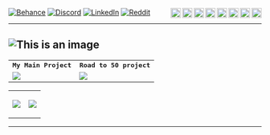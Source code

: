 [![Behance](https://img.shields.io/badge/Behance-1769ff?logo=behance&logoColor=white)](https://behance.net/NomoteteS) [![Discord](https://img.shields.io/badge/Discord-%237289DA.svg?logo=discord&logoColor=white)](htttps://discord.gg/#8826) [![LinkedIn](https://img.shields.io/badge/LinkedIn-%230077B5.svg?logo=linkedin&logoColor=white)](https://linkedin.com/in/mert-t-3744971bb) [![Reddit](https://img.shields.io/badge/Reddit-%23FF4500.svg?logo=Reddit&logoColor=white)](https://reddit.com/user/NomoteteS) <img align="right" height="20" alt="XCode" src="https://img.icons8.com/color/480/000000/xcode.png">  <img align="right" height="20" alt="SwiftUI" src="https://developer.apple.com/assets/elements/icons/swiftui/swiftui-96x96_2x.png"> <img align="right" height ="20" alt="Swift" src="https://cdn4.iconfinder.com/data/icons/social-media-logos-6/512/23-swift-512.png"> <img align="right" height ="20" alt="Firebase" src="https://cdn4.iconfinder.com/data/icons/google-i-o-2016/512/google_firebase-2-512.png"> <img align="right" height="20" alt="Python" src="https://upload.wikimedia.org/wikipedia/commons/thumb/0/0a/Python.svg/800px-Python.svg.png"> <img align="right" height="20" alt="Figma" src="https://cdn.freebiesupply.com/logos/large/2x/figma-1-logo-png-transparent.png"> <img align="right" height="20" alt="Git" src="https://git-scm.com/images/logos/downloads/Git-Icon-1788C.png"> <img align="right" height="20" alt="Stack_Overflow" src="https://upload.wikimedia.org/wikipedia/commons/thumb/e/ef/Stack_Overflow_icon.svg/768px-Stack_Overflow_icon.svg.png"> 

---
![This is an image](https://i.hizliresim.com/tui37z5.png)
---

<table align="center" >
<tr>
  <td align="center" colspan="3">
     <strong><samp>My Main Project</samp></strong>
     </td>
    <td align="center" colspan="3">
     <strong><samp>Road to 50 project</samp></strong>
       </td>
  </tr>
  
  <tr>
<td colspan="3" rowspan="3">
<a href="https://github.com/Aiachy/Aiachy-iOS">
  <img align="center" src="https://github-readme-stats.vercel.app/api/pin/?username=Aiachy&repo=Aiachy-iOS&theme=nightowl" />
</a>
  </td>
<td colspan="3" rowspan="3">
<a href="https://github.com/NomoteteS/LittleProjects">
  <img align="center" src="https://github-readme-stats.vercel.app/api/pin/?username=NomoteteS&repo=LittleProjects&theme=nightowl" />
</a>
  </td>
  </tr>
</table>
<table align="center" >  
<tr>
<td colspan="1" rowspan="1">
<a href="">
  
  ![](https://github-readme-stats.vercel.app/api?username=NomoteteS&theme=nightowl&hide_border=false&include_all_commits=true&count_private=true&show_icons=true)
  
</a>
  </td>
<td colspan="1" rowspan="1">
<a href="">
  
  ![](https://github-readme-streak-stats.herokuapp.com/?user=NomoteteS&theme=nightowl&hide_border=false&show_icons=true)
  
</a>
</td>
</tr>
</table>

---
